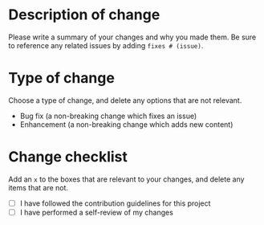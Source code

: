 # Description of change

Please write a summary of your changes and why you made them. Be sure to reference any related issues by adding `fixes # (issue)`.

# Type of change

Choose a type of change, and delete any options that are not relevant.

- Bug fix (a non-breaking change which fixes an issue)
- Enhancement (a non-breaking change which adds new content)

# Change checklist

Add an `x` to the boxes that are relevant to your changes, and delete any items that are not.

- [ ] I have followed the contribution guidelines for this project
- [ ] I have performed a self-review of my changes